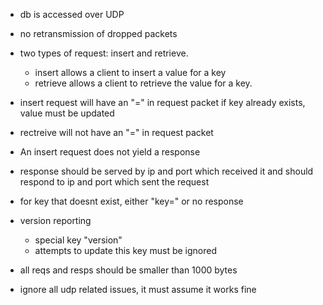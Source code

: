 - db is accessed over UDP
- no retransmission of dropped packets
-  two types of request: insert and retrieve. 
    - insert allows a client to insert a value for a key 
    - retrieve allows a client to retrieve the value for a key.

- insert request will have an "=" in request packet
    if key already exists, value must be updated
- rectreive will not have an "=" in request packet
- An insert request does not yield a response
- response should be served by ip and port which received it and should respond to ip and port which sent the request
- for key that doesnt exist, either "key=" or no response

- version reporting
    - special key "version"
    - attempts to update this key must be ignored

- all reqs and resps should be smaller than 1000 bytes

- ignore all udp related issues, it must assume it works fine

